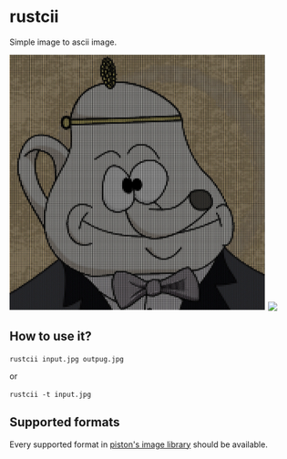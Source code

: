 # rustcii
Simple image to ascii image.

<img src="https://github.com/DrPandemic/rustcii/blob/master/examples/imateapot.jpg" width="450">

<img src="https://user-images.githubusercontent.com/3250155/54077544-e9150d80-4287-11e9-9ed6-85797f09d573.png" width="450">

## How to use it?
`rustcii input.jpg outpug.jpg`

or

`rustcii -t input.jpg`

## Supported formats
Every supported format in [piston's image library](https://github.com/PistonDevelopers/image#21-supported-image-formats) should be available.
